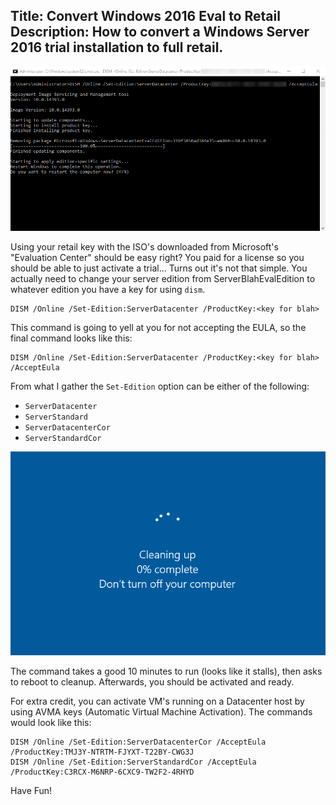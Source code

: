 Title: Convert Windows 2016 Eval to Retail
Description: How to convert a Windows Server 2016 trial installation to full retail. 
---

![](/content/images/2017/dism.png)

Using your retail key with the ISO's downloaded from Microsoft's "Evaluation Center" should be easy right? You paid for a license so you should be able to just activate a trial... Turns out it's not that simple. You actually need to change your server edition from ServerBlahEvalEdition to whatever edition you have a key for using `dism`.

```
DISM /Online /Set-Edition:ServerDatacenter /ProductKey:<key for blah>
```

This command is going to yell at you for not accepting the EULA, so the final command looks like this:

```
DISM /Online /Set-Edition:ServerDatacenter /ProductKey:<key for blah> /AcceptEula
```

From what I gather the `Set-Edition` option can be either of the following:

- `ServerDatacenter`
- `ServerStandard`
- `ServerDatacenterCor`
- `ServerStandardCor`

![](/content/images/2017/dism-cleanup.png)

The command takes a good 10 minutes to run (looks like it stalls), then asks to reboot to cleanup. Afterwards, you should be activated and ready. 

For extra credit, you can activate VM's running on a Datacenter host by using AVMA keys (Automatic Virtual Machine Activation). The commands would look like this:

```
DISM /Online /Set-Edition:ServerDatacenterCor /AcceptEula /ProductKey:TMJ3Y-NTRTM-FJYXT-T22BY-CWG3J
DISM /Online /Set-Edition:ServerStandardCor /AcceptEula /ProductKey:C3RCX-M6NRP-6CXC9-TW2F2-4RHYD
```

Have Fun!